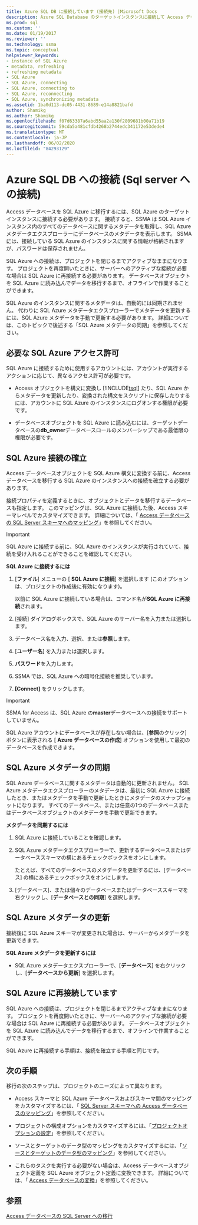 ```yaml
---
title: Azure SQL DB に接続しています (接続先) |Microsoft Docs
description: Azure SQL Database のターゲットインスタンスに接続して Access データベースを移行する方法について説明します。 SSMA は Azure SQL Database のデータベースに関するメタデータを取得します。
ms.prod: sql
ms.custom: ''
ms.date: 01/19/2017
ms.reviewer: ''
ms.technology: ssma
ms.topic: conceptual
helpviewer_keywords:
- instance of SQL Azure
- metadata, refreshing
- refreshing metadata
- SQL Azure
- SQL Azure, connecting
- SQL Azure, connecting to
- SQL Azure, reconnecting
- SQL Azure, synchronizing metadata
ms.assetid: 1ba0d113-dc05-4431-8689-e14a8821bafd
author: Shamikg
ms.author: Shamikg
ms.openlocfilehash: f07d63387a6abd55aa2a130f2809681b00a71b19
ms.sourcegitcommit: 59cda5a481cfdb4268b2744edc341172e53dede4
ms.translationtype: MT
ms.contentlocale: ja-JP
ms.lasthandoff: 06/02/2020
ms.locfileid: "84293129"
---
```

# <a name="connecting-to-azure-sql-db-accesstosql"></a>Azure SQL DB への接続 (Sql server への接続)
Access データベースを SQL Azure に移行するには、SQL Azure のターゲットインスタンスに接続する必要があります。 接続すると、SSMA は SQL Azure インスタンス内のすべてのデータベースに関するメタデータを取得し、SQL Azure メタデータエクスプローラーにデータベースのメタデータを表示します。 SSMA には、接続している SQL Azure のインスタンスに関する情報が格納されますが、パスワードは保存されません。  
  
SQL Azure への接続は、プロジェクトを閉じるまでアクティブなままになります。 プロジェクトを再度開いたときに、サーバーへのアクティブな接続が必要な場合は SQL Azure に再接続する必要があります。 データベースオブジェクトを SQL Azure に読み込んでデータを移行するまで、オフラインで作業することができます。  
  
SQL Azure のインスタンスに関するメタデータは、自動的には同期されません。 代わりに SQL Azure メタデータエクスプローラーでメタデータを更新するには、SQL Azure メタデータを手動で更新する必要があります。 詳細については、このトピックで後述する「SQL Azure メタデータの同期」を参照してください。  
  
## <a name="required-sql-azure-permissions"></a>必要な SQL Azure アクセス許可  
SQL Azure に接続するために使用するアカウントには、アカウントが実行するアクションに応じて、異なるアクセス許可が必要です。  
  
-   Access オブジェクトを構文に変換し [!INCLUDE[tsql](../../includes/tsql-md.md)] たり、SQL Azure からメタデータを更新したり、変換された構文をスクリプトに保存したりするには、アカウントに SQL Azure のインスタンスにログオンする権限が必要です。  
  
-   データベースオブジェクトを SQL Azure に読み込むには、ターゲットデータベースの**db_owner**データベースロールのメンバーシップである最低限の権限が必要です。  
  
## <a name="establishing-a-sql-azure-connection"></a>SQL Azure 接続の確立  
Access データベースオブジェクトを SQL Azure 構文に変換する前に、Access データベースを移行する SQL Azure のインスタンスへの接続を確立する必要があります。  
  
接続プロパティを定義するときに、オブジェクトとデータを移行するデータベースも指定します。 このマッピングは、SQL Azure に接続した後、Access スキーマレベルでカスタマイズできます。 詳細については、「 [Access データベースの SQL Server スキーマへのマッピング](mapping-source-and-target-databases-accesstosql.md)」を参照してください。  
  
> [!IMPORTANT]  
> SQL Azure に接続する前に、SQL Azure のインスタンスが実行されていて、接続を受け入れることができることを確認してください。  
  
**SQL Azure に接続するには**  
  
1.  [**ファイル**] メニューの [ **SQL Azure に接続**] を選択します (このオプションは、プロジェクトの作成後に有効になります)。  
  
    以前に SQL Azure に接続している場合は、コマンド名が**SQL Azure に再接続**されます。  
  
2.  [接続] ダイアログボックスで、SQL Azure のサーバー名を入力または選択します。  
  
3.  データベース名を入力、選択、または**参照**します。  
  
4.  [**ユーザー名**] を入力または選択します。  
  
5.  **パスワード**を入力します。  
  
6.  SSMA では、SQL Azure への暗号化接続を推奨しています。  
  
7.  **[Connect]** をクリックします。  
  
> [!IMPORTANT]  
> SSMA for Access は、SQL Azure の**master**データベースへの接続をサポートしていません。  
  
SQL Azure アカウントにデータベースが存在しない場合は、[**参照**のクリック] ボタンに表示される [ **Azure データベースの作成**] オプションを使用して最初のデータベースを作成できます。  
  
## <a name="synchronizing-sql-azure-metadata"></a>SQL Azure メタデータの同期  
SQL Azure データベースに関するメタデータは自動的に更新されません。 SQL Azure メタデータエクスプローラーのメタデータは、最初に SQL Azure に接続したとき、またはメタデータを手動で更新したときにメタデータのスナップショットになります。 すべてのデータベース、または任意の1つのデータベースまたはデータベースオブジェクトのメタデータを手動で更新できます。  
  
**メタデータを同期するには**  
  
1.  SQL Azure に接続していることを確認します。  
  
2.  SQL Azure メタデータエクスプローラーで、更新するデータベースまたはデータベーススキーマの横にあるチェックボックスをオンにします。  
  
    たとえば、すべてのデータベースのメタデータを更新するには、[データベース] の横にあるチェックボックスをオンにします。  
  
3.  [データベース]、または個々のデータベースまたはデータベーススキーマを右クリックし、[**データベースとの同期**] を選択します。  
  
## <a name="refreshing-sql-azure-metadata"></a>SQL Azure メタデータの更新  
接続後に SQL Azure スキーマが変更された場合は、サーバーからメタデータを更新できます。  
  
**SQL Azure メタデータを更新するには**  
  
-   SQL Azure メタデータエクスプローラーで、[**データベース**] を右クリックし、[**データベースから更新**] を選択します。  
  
## <a name="reconnecting-to-sql-azure"></a>SQL Azure に再接続しています  
SQL Azure への接続は、プロジェクトを閉じるまでアクティブなままになります。 プロジェクトを再度開いたときに、サーバーへのアクティブな接続が必要な場合は SQL Azure に再接続する必要があります。 データベースオブジェクトを SQL Azure に読み込んでデータを移行するまで、オフラインで作業することができます。  
  
SQL Azure に再接続する手順は、接続を確立する手順と同じです。  
  
## <a name="next-step"></a>次の手順  
移行の次のステップは、プロジェクトのニーズによって異なります。  
  
-   Access スキーマと SQL Azure データベースおよびスキーマ間のマッピングをカスタマイズするには、「 [SQL Server スキーマへの Access データベースのマッピング](mapping-source-and-target-databases-accesstosql.md)」を参照してください。  
  
-   プロジェクトの構成オプションをカスタマイズするには、「[プロジェクトオプションの設定](setting-conversion-and-migration-options-accesstosql.md)」を参照してください。  
  
-   ソースとターゲットのデータ型のマッピングをカスタマイズするには、「[ソースとターゲットのデータ型のマッピング](mapping-source-and-target-data-types-accesstosql.md)」を参照してください。  
  
-   これらのタスクを実行する必要がない場合は、Access データベースオブジェクト定義を SQL Azure オブジェクト定義に変換できます。 詳細については、「 [Access データベースの変換](converting-access-database-objects-accesstosql.md)」を参照してください。  
  
## <a name="see-also"></a>参照  
[Access データベースの SQL Server への移行](migrating-access-databases-to-sql-server-azure-sql-db-accesstosql.md)  
  
